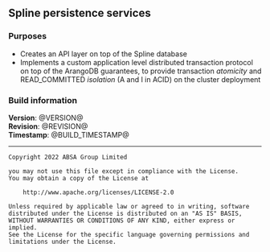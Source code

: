 ## Spline persistence services

### Purposes

- Creates an API layer on top of the Spline database
- Implements a custom application level distributed transaction protocol on top of the ArangoDB guarantees, to provide transaction _atomicity_ and
  READ_COMMITTED _isolation_ (A and I in ACID) on the cluster deployment

### Build information

**Version**: @VERSION@\
**Revision**: @REVISION@\
**Timestamp**: @BUILD_TIMESTAMP@

---

    Copyright 2022 ABSA Group Limited

    you may not use this file except in compliance with the License.
    You may obtain a copy of the License at

        http://www.apache.org/licenses/LICENSE-2.0

    Unless required by applicable law or agreed to in writing, software
    distributed under the License is distributed on an "AS IS" BASIS,
    WITHOUT WARRANTIES OR CONDITIONS OF ANY KIND, either express or implied.
    See the License for the specific language governing permissions and
    limitations under the License.
